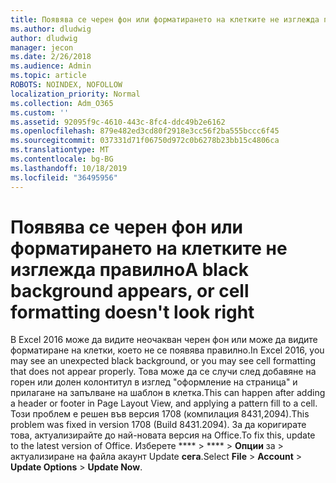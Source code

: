 ```yaml
---
title: Появява се черен фон или форматирането на клетките не изглежда правилно
ms.author: dludwig
author: dludwig
manager: jecon
ms.date: 2/26/2018
ms.audience: Admin
ms.topic: article
ROBOTS: NOINDEX, NOFOLLOW
localization_priority: Normal
ms.collection: Adm_O365
ms.custom: ''
ms.assetid: 92095f9c-4610-443c-8fc4-ddc49b2e6162
ms.openlocfilehash: 879e482ed3cd80f2918e3cc56f2ba555bccc6f45
ms.sourcegitcommit: 037331d71f06750d972c0b6278b23bb15c4806ca
ms.translationtype: MT
ms.contentlocale: bg-BG
ms.lasthandoff: 10/18/2019
ms.locfileid: "36495956"
---
```

# <a name="a-black-background-appears-or-cell-formatting-doesnt-look-right"></a><span data-ttu-id="af0f4-102">Появява се черен фон или форматирането на клетките не изглежда правилно</span><span class="sxs-lookup"><span data-stu-id="af0f4-102">A black background appears, or cell formatting doesn't look right</span></span>

<span data-ttu-id="af0f4-103">В Excel 2016 може да видите неочакван черен фон или може да видите форматиране на клетки, което не се появява правилно.</span><span class="sxs-lookup"><span data-stu-id="af0f4-103">In Excel 2016, you may see an unexpected black background, or you may see cell formatting that does not appear properly.</span></span> <span data-ttu-id="af0f4-104">Това може да се случи след добавяне на горен или долен колонтитул в изглед "оформление на страница" и прилагане на запълване на шаблон в клетка.</span><span class="sxs-lookup"><span data-stu-id="af0f4-104">This can happen after adding a header or footer in Page Layout View, and applying a pattern fill to a cell.</span></span> <span data-ttu-id="af0f4-105">Този проблем е решен във версия 1708 (компилация 8431,2094).</span><span class="sxs-lookup"><span data-stu-id="af0f4-105">This problem was fixed in version 1708 (Build 8431.2094).</span></span> <span data-ttu-id="af0f4-106">За да коригирате това, актуализирайте до най-новата версия на Office.</span><span class="sxs-lookup"><span data-stu-id="af0f4-106">To fix this, update to the latest version of Office.</span></span> <span data-ttu-id="af0f4-107">Изберете \*\*\*\* \> \*\*\*\* \> **Опции** за \> актуализиране на файла акаунт Update **сега**.</span><span class="sxs-lookup"><span data-stu-id="af0f4-107">Select **File** \> **Account** \> **Update Options** \> **Update Now**.</span></span>
  

